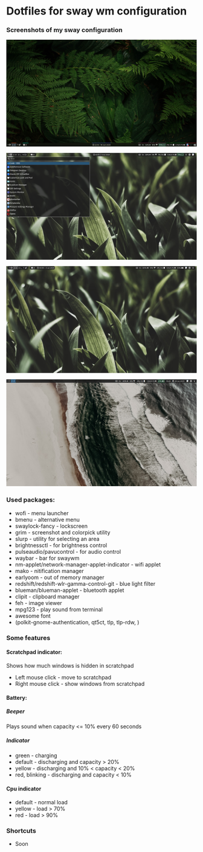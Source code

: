 # Dotfiles for sway wm configuration

### Screenshots of my sway configuration
![Screenshot 7](./screenshots/screenshot-7.png "Screenshot 7")

![Screenshot 6](./screenshots/screenshot-6.png "Screenshot 6")

![Screenshot 4	](./screenshots/screenshot-4.png "Screenshot 4")

![Screenshot 1](./screenshots/screenshot-1.png "Screenshot 1")

### Used packages:
* wofi - menu launcher
* bmenu - alternative menu
* swaylock-fancy - lockscreen
* grim - screenshot and colorpick utility
* slurp - utility for selecting an area
* brightnessctl - for brightness control
* pulseaudio/pavucontrol - for audio control
* waybar - bar for swaywm
* nm-applet/network-manager-applet-indicator - wifi applet
* mako - nitification manager
* earlyoom - out of memory manager
* redshift/redshift-wlr-gamma-control-git - blue light filter
* blueman/blueman-applet - bluetooth applet
* clipit - clipboard manager
* feh - image viewer
* mpg123 - play sound from terminal
* awesome font
* (polkit-gnome-authentication, qt5ct, tlp, tlp-rdw, )

### Some features

#### Scratchpad indicator:
Shows how much windows is hidden in scratchpad
* Left mouse click - move to scratchpad
* Right mouse click - show windows from scratchpad

#### Battery:

##### Beeper
Plays sound when capacity <= 10% every 60 seconds

##### Indicator
* green - charging
* default - discharging and capacity > 20%
* yellow - discharging and 10% < capacity < 20%
* red, blinking - discharging and capacity < 10%

#### Cpu indicator
* default - normal load
* yellow - load > 70%
* red - load > 90%

### Shortcuts
* Soon
